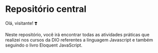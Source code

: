 # Repositório central

Olá, visitante! :heavy_heart_exclamation:

Neste repositório, você irá encontrar todas as atividades práticas que realizei nos cursos da DIO referentes a linguagem Javascript e também seguindo o livro Eloquent JavaScript.

